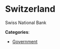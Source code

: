 # Switzerland


Swiss National Bank



**Categories**:
- [Government](https://github.com/apis-list/apis-list#government)




